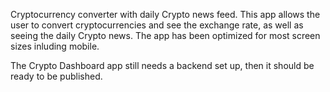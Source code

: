 Cryptocurrency converter with daily Crypto news feed. This app allows the user to convert cryptocurrencies and see the exchange rate, as well as seeing the daily Crypto news. The app has been optimized for most screen sizes inluding mobile.

The Crypto Dashboard app still needs a backend set up, then it should be ready to be published.
